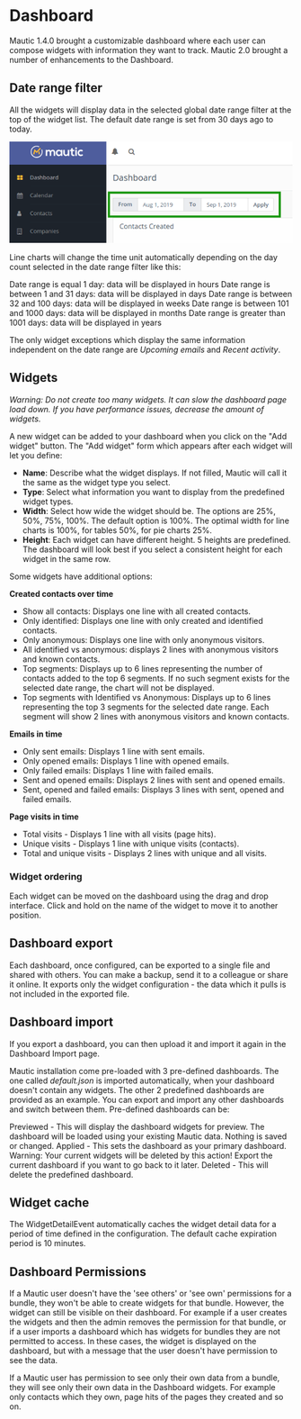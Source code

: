 # Dashboard

Mautic 1.4.0 brought a customizable dashboard where each user can compose widgets with information they want to track.  Mautic 2.0 brought a number of enhancements to the Dashboard.

## Date range filter

All the widgets will display data in the selected global date range filter at the top of the widget list. The default date range is set from 30 days ago to today. 

![](media/dashboard-date-filters.png)

Line charts will change the time unit automatically depending on the day count selected in the date range filter like this:

Date range is equal 1 day: data will be displayed in hours
Date range is between 1 and 31 days: data will be displayed in days
Date range is between 32 and 100 days: data will be displayed in weeks
Date range is between 101 and 1000 days: data will be displayed in months
Date range is greater than 1001 days: data will be displayed in years
 
The only widget exceptions which display the same information independent on the date range are *Upcoming emails* and *Recent activity*.

## Widgets

*Warning: Do not create too many widgets. It can slow the dashboard page load down. If you have performance issues, decrease the amount of widgets.*

A new widget can be added to your dashboard when you click on the "Add widget" button. The "Add widget" form which appears after each widget will let you define:

- **Name**: Describe what the widget displays. If not filled, Mautic will call it the same as the widget type you select.
- **Type**: Select what information you want to display from the predefined widget types.
- **Width**: Select how wide the widget should be. The options are 25%, 50%, 75%, 100%. The default option is 100%. The optimal width for line charts is 100%, for tables 50%, for pie charts 25%.
- **Height**: Each widget can have different height. 5 heights are predefined. The dashboard will look best if you select a consistent height for each widget in the same row.

Some widgets have additional options:

**Created contacts over time**
- Show all contacts: Displays one line with all created contacts.
- Only identified: Displays one line with only created and identified contacts.
- Only anonymous: Displays one line with only anonymous visitors.
- All identified vs anonymous: displays 2 lines with anonymous visitors and known contacts.
- Top segments: Displays up to 6 lines representing the number of contacts added to the top 6 segments. If no such segment exists for the selected date range, the chart will not be displayed.
- Top segments with Identified vs Anonymous: Displays up to 6 lines representing the top 3 segments for the selected date range. Each segment will show 2 lines with anonymous visitors and known contacts.

**Emails in time**
- Only sent emails: Displays 1 line with sent emails.
- Only opened emails: Displays 1 line with opened emails.
- Only failed emails: Displays 1 line with failed emails.
- Sent and opened emails: Displays 2 lines with sent and opened emails.
- Sent, opened and failed emails: Displays 3 lines with sent, opened and failed emails.

**Page visits in time**
- Total visits - Displays 1 line with all visits (page hits).
- Unique visits - Displays 1 line with unique visits (contacts).
- Total and unique visits - Displays 2 lines with unique and all visits.

### Widget ordering

Each widget can be moved on the dashboard using the drag and drop interface. Click and hold on the name of the widget to move it to another position.

## Dashboard export

Each dashboard, once configured, can be exported to a single file and shared with others. You can make a backup, send it to a colleague or share it online. It exports only the widget configuration - the data which it pulls is not included in the exported file.

## Dashboard import

If you export a dashboard, you can then upload it and import it again in the Dashboard Import page.

Mautic installation come pre-loaded with 3 pre-defined dashboards. The one called *default.json* is imported automatically, when your dashboard doesn't contain any widgets. The other 2 predefined dashboards are provided as an example. You can export and import any other dashboards and switch between them. Pre-defined dashboards can be:

Previewed - This will display the dashboard widgets for preview. The dashboard will be loaded using your existing Mautic data. Nothing is saved or changed.
Applied - This sets the dashboard as your primary dashboard. Warning: Your current widgets will be deleted by this action! Export the current dashboard if you want to go back to it later.
Deleted - This will delete the predefined dashboard.

## Widget cache

The WidgetDetailEvent automatically caches the widget detail data for a period of time defined in the configuration. The default cache expiration period is 10 minutes.

## Dashboard Permissions

If a Mautic user doesn't have the 'see others' or 'see own' permissions for a bundle, they won't be able to create widgets for that bundle. However, the widget can still be visible on their dashboard. For example if a user creates the widgets and then the admin removes the permission for that bundle, or if a user imports a dashboard which has widgets for bundles they are not permitted to access. In these cases, the widget is displayed on the dashboard, but with a message that the user doesn't have permission to see the data.

If a Mautic user has permission to see only their own data from a bundle, they will see only their own data in the Dashboard widgets. For example only contacts which they own, page hits of the pages they created and so on.
